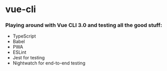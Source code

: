 # vue-cli

### Playing around with Vue CLI 3.0 and testing all the good stuff:
* TypeScript
* Babel
* PWA
* ESLint
* Jest for testing
* Nightwatch for end-to-end testing




